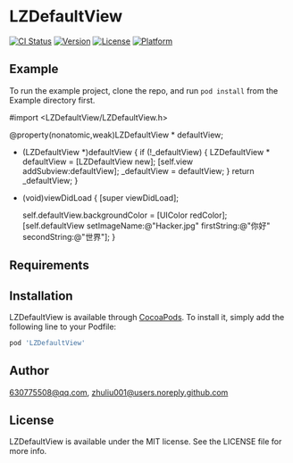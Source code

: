 # LZDefaultView

[![CI Status](https://img.shields.io/travis/630775508@qq.com/LZDefaultView.svg?style=flat)](https://travis-ci.org/630775508@qq.com/LZDefaultView)
[![Version](https://img.shields.io/cocoapods/v/LZDefaultView.svg?style=flat)](https://cocoapods.org/pods/LZDefaultView)
[![License](https://img.shields.io/cocoapods/l/LZDefaultView.svg?style=flat)](https://cocoapods.org/pods/LZDefaultView)
[![Platform](https://img.shields.io/cocoapods/p/LZDefaultView.svg?style=flat)](https://cocoapods.org/pods/LZDefaultView)

## Example

To run the example project, clone the repo, and run `pod install` from the Example directory first.

#import <LZDefaultView/LZDefaultView.h>

@property(nonatomic,weak)LZDefaultView * defaultView;

- (LZDefaultView *)defaultView
{
    if (!_defaultView)
    {
        LZDefaultView * defaultView = [LZDefaultView new];
        [self.view addSubview:defaultView];
        _defaultView = defaultView;
    }
    return _defaultView;
}

- (void)viewDidLoad
{
    [super viewDidLoad];
    
    self.defaultView.backgroundColor = [UIColor redColor];
    [self.defaultView setImageName:@"Hacker.jpg" firstString:@"你好" secondString:@"世界"];
}

## Requirements

## Installation

LZDefaultView is available through [CocoaPods](https://cocoapods.org). To install
it, simply add the following line to your Podfile:

```ruby
pod 'LZDefaultView'
```

## Author

630775508@qq.com, zhuliu001@users.noreply.github.com

## License

LZDefaultView is available under the MIT license. See the LICENSE file for more info.
